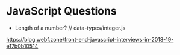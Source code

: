 # JavaScript Questions

- Length of a number? // data-types/integer.js


https://blog.webf.zone/front-end-javascript-interviews-in-2018-19-e17b0b10514

